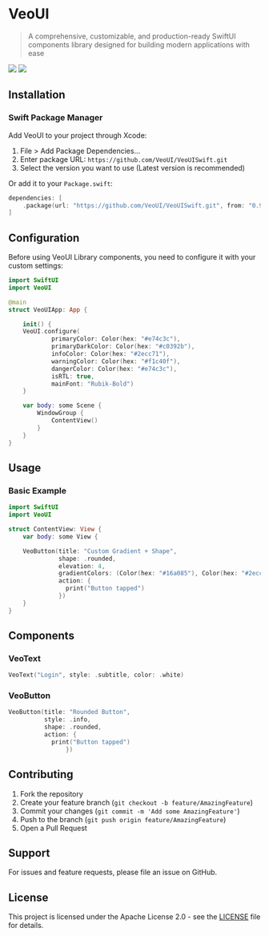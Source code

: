# VeoUI

> A comprehensive, customizable, and production-ready SwiftUI components library designed for building modern applications with ease

![](https://img.shields.io/badge/license-Apache--2.0-blue)
![](https://img.shields.io/badge/version-0.9.0-green)

## Installation

### Swift Package Manager

Add VeoUI to your project through Xcode:

1. File > Add Package Dependencies...
2. Enter package URL: `https://github.com/VeoUI/VeoUISwift.git`
3. Select the version you want to use (Latest version is recommended)

Or add it to your `Package.swift`:

```swift
dependencies: [
    .package(url: "https://github.com/VeoUI/VeoUISwift.git", from: "0.9.0")
]
```

## Configuration

Before using VeoUI Library components, you need to configure it with your custom settings:

```swift
import SwiftUI
import VeoUI

@main
struct VeoUIApp: App {

    init() {
    VeoUI.configure(
            primaryColor: Color(hex: "#e74c3c"),
            primaryDarkColor: Color(hex: "#c0392b"),
            infoColor: Color(hex: "#2ecc71"),
            warningColor: Color(hex: "#f1c40f"),
            dangerColor: Color(hex: "#e74c3c"),
            isRTL: true,
            mainFont: "Rubik-Bold")
    }

    var body: some Scene {
        WindowGroup {
            ContentView()
        }
    }
}
```

## Usage

### Basic Example

```swift
import SwiftUI
import VeoUI

struct ContentView: View {
    var body: some View {

    VeoButton(title: "Custom Gradient + Shape",
              shape: .rounded,
              elevation: 4,
              gradientColors: (Color(hex: "#16a085"), Color(hex: "#2ecc71")),
              action: {
                print("Button tapped")
              })
    }
}
```

## Components

### VeoText

```swift
VeoText("Login", style: .subtitle, color: .white)
```

### VeoButton

```swift
VeoButton(title: "Rounded Button",
          style: .info,
          shape: .rounded,
          action: {
            print("Button tapped")
                })
```

## Contributing

1. Fork the repository
2. Create your feature branch (`git checkout -b feature/AmazingFeature`)
3. Commit your changes (`git commit -m 'Add some AmazingFeature'`)
4. Push to the branch (`git push origin feature/AmazingFeature`)
5. Open a Pull Request

## Support

For issues and feature requests, please file an issue on GitHub.

## License

This project is licensed under the Apache License 2.0 - see the [LICENSE](LICENSE) file for details.
